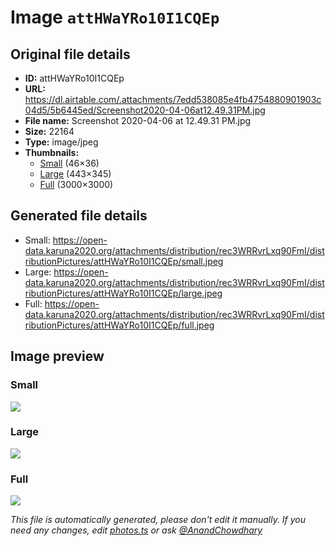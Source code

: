 # Image `attHWaYRo10I1CQEp`

## Original file details

- **ID:** attHWaYRo10I1CQEp
- **URL:** https://dl.airtable.com/.attachments/7edd538085e4fb4754880901903c04d5/5b6445ed/Screenshot2020-04-06at12.49.31PM.jpg
- **File name:** Screenshot 2020-04-06 at 12.49.31 PM.jpg
- **Size:** 22164
- **Type:** image/jpeg
- **Thumbnails:**
  - [Small](https://dl.airtable.com/.attachmentThumbnails/87361362ffd5ab971b8424c22d688fdc/d36ea3ca) (46×36)
  - [Large](https://dl.airtable.com/.attachmentThumbnails/f1c916bf01c12bf41658310425f390e0/1ddd404d) (443×345)
  - [Full](https://dl.airtable.com/.attachmentThumbnails/da0bfce7d106224de1ee5e8705b5a10b/6da19915) (3000×3000)

## Generated file details

- Small: https://open-data.karuna2020.org/attachments/distribution/rec3WRRvrLxq90FmI/distributionPictures/attHWaYRo10I1CQEp/small.jpeg
- Large: https://open-data.karuna2020.org/attachments/distribution/rec3WRRvrLxq90FmI/distributionPictures/attHWaYRo10I1CQEp/large.jpeg
- Full: https://open-data.karuna2020.org/attachments/distribution/rec3WRRvrLxq90FmI/distributionPictures/attHWaYRo10I1CQEp/full.jpeg

## Image preview

### Small

![](https://open-data.karuna2020.org/attachments/distribution/rec3WRRvrLxq90FmI/distributionPictures/attHWaYRo10I1CQEp/small.jpeg)

### Large

![](https://open-data.karuna2020.org/attachments/distribution/rec3WRRvrLxq90FmI/distributionPictures/attHWaYRo10I1CQEp/large.jpeg)

### Full

![](https://open-data.karuna2020.org/attachments/distribution/rec3WRRvrLxq90FmI/distributionPictures/attHWaYRo10I1CQEp/full.jpeg)

_This file is automatically generated, please don't edit it manually. If you need any changes, edit [photos.ts](/photos.ts) or ask [@AnandChowdhary](https://github.com/AnandChowdhary)_
